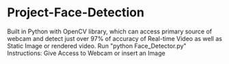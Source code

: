 # Project-Face-Detection
Built in Python with OpenCV library, which can access primary source of webcam and detect just over 97% of accuracy of Real-time Video as well as Static Image or rendered video.
Run "python Face_Detector.py"
Instructions: Give Access to Webcam or insert an Image
